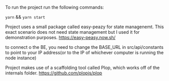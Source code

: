 To run the project run the following commands:

`yarn` && 
`yarn start`

Project uses a small package called easy-peazy for state managenemt. This exact scenario does not need state management but I used it for demonstration purposes.
https://easy-peasy.now.sh/

to connect o the BE, you need to change the BASE_URL in src/api/constants to point to your IP address(or to the IP of whichever computer is running the node instance)

Project makes use of a scaffolding tool called Plop, which works off of the internals folder.
https://github.com/plopjs/plop
